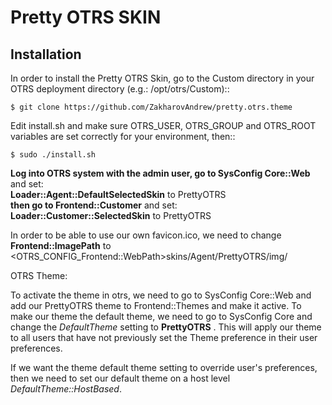# Pretty OTRS SKIN

## Installation

In order to install the Pretty OTRS Skin, go to the Custom directory in your OTRS
deployment directory (e.g.: /opt/otrs/Custom)::

```$ cd /opt/otrs/Custom
$ git clone https://github.com/ZakharovAndrew/pretty.otrs.theme
```

Edit install.sh and make sure OTRS_USER, OTRS_GROUP and OTRS_ROOT variables are set correctly for your environment, then::

```$ sudo ./install.sh```

**Log into OTRS system with the admin user, go to SysConfig Core::Web** and set:  
    **Loader::Agent::DefaultSelectedSkin** to PrettyOTRS  
**then go to Frontend::Customer** and set:  
    **Loader::Customer::SelectedSkin** to PrettyOTRS

In order to be able to use our own favicon.ico, we need to change **Frontend::ImagePath** to   <OTRS_CONFIG_Frontend::WebPath>skins/Agent/PrettyOTRS/img/

OTRS Theme:

To activate the theme in otrs, we need to go to SysConfig Core::Web and add our PrettyOTRS theme to Frontend::Themes and make it active.
To make our theme the default theme, we need to go to SysConfig Core and change the *DefaultTheme* setting to **PrettyOTRS** . This will apply our theme to all users that have not previously set the Theme preference in their user preferences.

If we want the theme default theme setting to override user's preferences, then we need to set our default theme on a host level *DefaultTheme::HostBased*.
